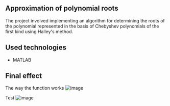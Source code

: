 ## Approximation of polynomial roots

The project involved implementing an algorithm for determining the roots of the polynomial represented in the basis of Chebyshev polynomials of the first kind using Halley's method.

## Used technologies
- MATLAB

## Final effect

The way the function works
![image](https://github.com/user-attachments/assets/d768e600-ea21-4446-9a62-20e711802ddd)


Test
![image](https://github.com/user-attachments/assets/e6d1f692-a393-4600-b822-dc01395fad4e)

